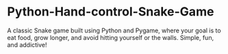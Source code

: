 # Python-Hand-control-Snake-Game
A classic Snake game built using Python and Pygame, where your goal is to eat food, grow longer, and avoid hitting yourself or the walls. Simple, fun, and addictive!
